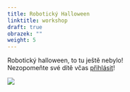 ```yaml
---
title: Robotický Halloween
linktitle: workshop
draft: true
obrazek: ""
weight: 5
---
```

Robotický halloween, to tu ještě nebylo! \
Nezopomeňte své dítě včas [přihlásit](https://brezanek.webooker.eu/)!

![](/assets/media/baner_rebotika_halloween-1-.jpg)